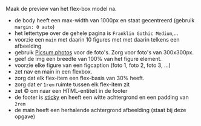Maak de preview van het flex-box model na.

* de body heeft een max-width van 1000px en staat gecentreerd (gebruik `margin: 0 auto`) 
* het lettertype over de gehele pagina is `Franklin Gothic Medium`,...&#x20; 
* voorzie een `main` met daarin 10 figures met met daarin telkens een afbeelding
* gebruik [Picsum.photos](f) voor de foto's. Zorg voor foto's van 300x300px.
* geef de img een breedte van 100% van het figure element. 
* voorzie elke figure van een figcaption (foto 1, foto 2, foto 3, ...)
* zet nav en main in een flexbox.
* zorg dat elk flex-item een flex-basis van 30% heeft.
* zorg dat er `1rem` ruimte tussen elk flex-item zit
* zet © om naar een HTML-entiteit in de footer 
* de footer is [sticky](https://developer.mozilla.org/en-US/docs/Web/CSS/Layout_cookbook/Sticky_footers) en heeft een witte achtergrond en een padding van `2rem`
* de main heeft een herhalende achtergrond afbeelding (staat bij deze opgave)
